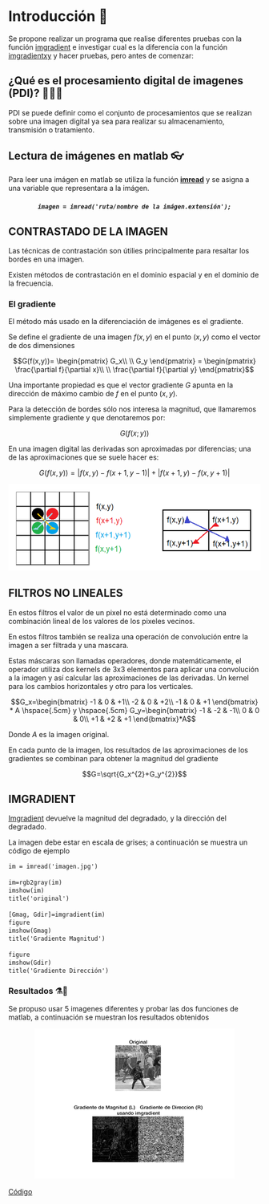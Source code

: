 # Introducción 📖
Se propone realizar un programa que realise diferentes pruebas con la función <a href="https://www.mathworks.com/help/images/ref/imgradient.html">imgradient</a> e investigar cual es la diferencia con la función <a href="https://www.mathworks.com/help/images/ref/imgradientxy.html">imgradientxy</a> y hacer pruebas, pero antes de comenzar:

## ¿Qué es el procesamiento digital de imagenes (PDI)? 🤷‍♂️🤷‍
PDI se puede definir como el conjunto de procesamientos que se realizan sobre una imagen digital ya sea para realizar su almacenamiento, transmisión o tratamiento.

## Lectura de imágenes en matlab 👓
Para leer una imágen en matlab se utiliza la función <a href="https://la.mathworks.com/help/matlab/ref/imread.html"> **imread**</a> y se asigna a una variable que representara a la imágen.

<h5 align="center"><code>imagen = imread('ruta/nombre de la imágen.extensión');</code></h5>

## CONTRASTADO DE LA IMAGEN
Las técnicas de contrastación son útilies principalmente para resaltar los bordes en una imagen.

Existen métodos de contrastación en el dominio espacial y en el dominio de la frecuencia.

### El gradiente
El método más usado en la diferenciación de imágenes es el gradiente.

Se define el gradiente de una imagen $f(x,y)$ en el punto $(x,y)$ como el vector de dos dimensiones

$$G(f(x,y))= \begin{pmatrix}
G_x\\
\\
G_y
\end{pmatrix} = 
\begin{pmatrix}
\frac{\partial f}{\partial x}\\
\\
\frac{\partial f}{\partial y}
\end{pmatrix}$$

Una importante propiedad es que el vector gradiente $G$ apunta en la dirección de máximo cambio de $f$ en el punto $(x,y)$.

Para la detección de bordes sólo nos interesa la magnitud, que llamaremos simplemente gradiente y que denotaremos por:

$$G(f(x;y))$$

En una imagen digital las derivadas son aproximadas por diferencias; una de las aproximaciones que se suele hacer es:

$$G(f(x,y))=|f(x,y)-f(x+1,y-1)| + |f(x+1,y)-f(x,y+1)|$$

![1](DocIMG/1.png)

## FILTROS NO LINEALES
En estos filtros el valor de un pixel no está determinado como una combinación lineal de los valores de los pixeles vecinos.

En estos filtros también se realiza una operación de convolución entre la imagen a ser filtrada y una mascara.

Estas máscaras son llamadas operadores, donde matemáticamente, el operador utiliza dos kernels de 3x3 elementos para aplicar una convolución a la imagen y así calcular las aproximaciones de las derivadas. Un kernel para los cambios horizontales y otro para los verticales.

$$G_x=\begin{bmatrix}
-1 & 0 & +1\\
-2 & 0 & +2\\
-1 & 0 & +1
\end{bmatrix} * A \hspace{.5cm} y \hspace{.5cm} G_y=\begin{bmatrix}
-1 & -2 & -1\\
0 & 0 & 0\\
+1 & +2 & +1
\end{bmatrix}*A$$

Donde $A$ es la imagen original.

En cada punto de la imagen, los resultados de las aproximaciones de los gradientes se combinan para obtener la magnitud del gradiente

$$G=\sqrt{G_x^{2}+G_y^{2}}$$

## IMGRADIENT

<a href="https://www.mathworks.com/help/images/ref/imgradient.html">Imgradient</a> devuelve la magnitud del degradado, y la dirección del degradado.

La imagen debe estar en escala de grises; a continuación se muestra un código de ejemplo

~~~
im = imread('imagen.jpg')

im=rgb2gray(im)
imshow(im)
title('original')

[Gmag, Gdir]=imgradient(im)
figure
imshow(Gmag)
title('Gradiente Magnitud')

figure
imshow(Gdir)
title('Gradiente Dirección')
~~~

### Resultados ⚗🧪

Se propuso usar 5 imagenes diferentes y probar las dos funciones de matlab, a continuación se muestran los resultados obtenidos

<div align="center"><img src="DocIMG/Resultados.gif"></div>

<a href="https://github.com/ArturoEmmanuelToledoAguado/Imgradient/blob/main/Gradiente.m">Código</a>